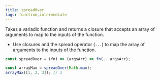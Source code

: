 ```yaml
---
title: spreadOver
tags: function,intermediate
---
```


Takes a variadic function and returns a closure that accepts an array of arguments to map to the inputs of the function.

- Use closures and the spread operator (`...`) to map the array of arguments to the inputs of the function.

```js
const spreadOver = (fn) => (argsArr) => fn(...argsArr);
```

```js
const arrayMax = spreadOver(Math.max);
arrayMax([1, 2, 3]); // 3
```
